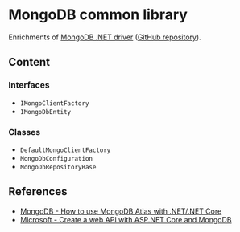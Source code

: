 # MongoDB common library

Enrichments of [MongoDB .NET driver](https://mongodb.github.io/mongo-csharp-driver/) ([GitHub repository](https://github.com/mongodb/mongo-csharp-driver)).

## Content

### Interfaces

* `IMongoClientFactory`
* `IMongoDbEntity`

### Classes

* `DefaultMongoClientFactory`
* `MongoDbConfiguration`
* `MongoDbRepositoryBase`

## References

* [MongoDB - How to use MongoDB Atlas with .NET/.NET Core](https://www.mongodb.com/languages/how-to-use-mongodb-with-dotnet)
* [Microsoft - Create a web API with ASP.NET Core and MongoDB](https://docs.microsoft.com/en-us/aspnet/core/tutorials/first-mongo-app)
